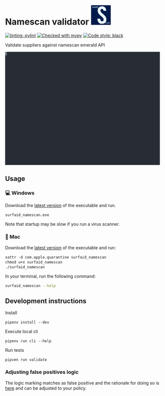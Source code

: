 # Namescan validator ![./resources/nmbrs_hibob.png](./resources/surfaid_namescan_64x64.png)

[![linting: pylint](https://img.shields.io/badge/linting-pylint-yellowgreen)](https://github.com/PyCQA/pylint)
[![Checked with mypy](http://www.mypy-lang.org/static/mypy_badge.svg)](http://mypy-lang.org/)
[![Code style: black](https://img.shields.io/badge/code%20style-black-000000.svg)](https://github.com/psf/black)

Validate suppliers against namescan emerald API

[![cli example](namescan.svg)](https://github.com/SurfAid/namescan/releases)

## Usage

### 💻 Windows

Download the [latest version](https://github.com/SurfAid/namescan/releases) of the executable and run.
```shell
surfaid_namescan.exe
````
Note that startup may be slow if you run a virus scanner.

### 🍏 Mac

Download the [latest version](https://github.com/SurfAid/namescan/releases) of the executable and run:

```shell
xattr -d com.apple.quarantine surfaid_namescan
chmod u+x surfaid_namescan
./surfaid_namescan
````

In your terminal, run the following command:

```bash
surfaid_namescan --help
```

## Development instructions

Install

```shell
pipenv install --dev
```

Execute local cli

```shell
pipenv run cli --help
```

Run tests

```shell
pipven run validate
```

### Adjusting false positives logic

The logic marking matches as false positive and the rationale for doing so is [here](https://github.com/SurfAid/namescan/blob/821f5fa4667a50bc4fb0517d6702ea409e3c873b/models.py#L91)
and can be adjusted to your policy.